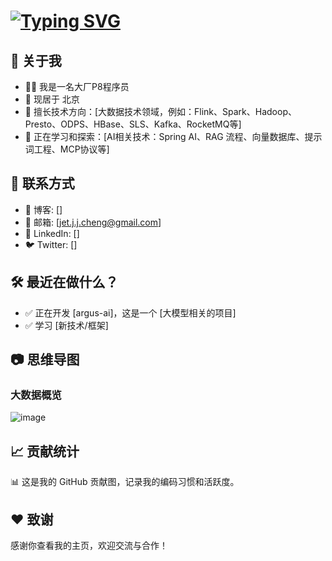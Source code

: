 #  [![Typing SVG](https://readme-typing-svg.demolab.com?font=Fira+Code&pause=1000&width=435&lines=Hi%EF%BC%8C%E6%88%91%E6%98%AF%E9%9B%B6%E5%8F%B7%E7%A8%8B%E5%BA%8F;Master+of+the+Stack%EF%BC%81;Silent+Code%2C+Loud+Impact%EF%BC%81;Code+is+Law%EF%BC%81)](https://git.io/typing-svg)

## 🌟 关于我
- 🧑‍💻 我是一名大厂P8程序员
- 📍 现居于 北京
- 💬 擅长技术方向：[大数据技术领域，例如：Flink、Spark、Hadoop、Presto、ODPS、HBase、SLS、Kafka、RocketMQ等]
- 🚀 正在学习和探索：[AI相关技术：Spring  AI、RAG 流程、向量数据库、提示词工程、MCP协议等]

## 🔗 联系方式
- 📘 博客: []
- 📧 邮箱: [jet.j.j.cheng@gmail.com]
- 💼 LinkedIn: []
- 🐦 Twitter: []

## 🛠️ 最近在做什么？
- ✅ 正在开发 [argus-ai]，这是一个 [大模型相关的项目]
- ✅ 学习 [新技术/框架]

## 📷 思维导图
### 大数据概览
![image](https://github.com/user-attachments/assets/f1710e72-f2c0-4d76-940a-62943f43e53c)


## 📈 贡献统计
📊 这是我的 GitHub 贡献图，记录我的编码习惯和活跃度。

## ❤️ 致谢
感谢你查看我的主页，欢迎交流与合作！
